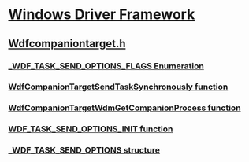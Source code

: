 # [Windows Driver Framework](../_wdf/index.md)
## [Wdfcompaniontarget.h](index.md)
### [_WDF_TASK_SEND_OPTIONS_FLAGS Enumeration](../wdfcompaniontarget/ne-wdfcompaniontarget-_wdf_task_send_options_flags.md)
### [WdfCompanionTargetSendTaskSynchronously function](../wdfcompaniontarget/nf-wdfcompaniontarget-wdfcompaniontargetsendtasksynchronously.md)
### [WdfCompanionTargetWdmGetCompanionProcess function](../wdfcompaniontarget/nf-wdfcompaniontarget-wdfcompaniontargetwdmgetcompanionprocess.md)
### [WDF_TASK_SEND_OPTIONS_INIT function](../wdfcompaniontarget/nf-wdfcompaniontarget-wdf_task_send_options_init.md)
### [_WDF_TASK_SEND_OPTIONS structure](../wdfcompaniontarget/ns-wdfcompaniontarget-_wdf_task_send_options.md)

